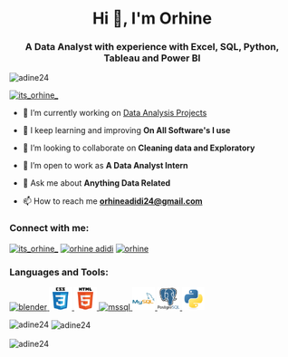 <h1 align="center">Hi 👋, I'm Orhine</h1>
<h3 align="center">A Data Analyst with experience with Excel, SQL, Python, Tableau and Power BI</h3>

<p align="left"> <img src="https://komarev.com/ghpvc/?username=adine24&label=Profile%20views&color=0e75b6&style=flat" alt="adine24" /> </p>

<p align="left"> <a href="https://twitter.com/its_orhine_" target="blank"><img src="https://img.shields.io/twitter/follow/its_orhine_?logo=twitter&style=for-the-badge" alt="its_orhine_" /></a> </p>

- 🔭 I’m currently working on [Data Analysis Projects](https://adine24.github.io/OrhineAdidiPorfolio.github.io/)

- 🌱 I keep learning and improving **On All Software's I use**

- 👯 I’m looking to collaborate on **Cleaning data and Exploratory**

- 🤝 I’m open to work as **A Data Analyst Intern**

- 💬 Ask me about **Anything Data Related**

- 📫 How to reach me **orhineadidi24@gmail.com**

<h3 align="left">Connect with me:</h3>
<p align="left">
<a href="https://twitter.com/its_orhine_" target="blank"><img align="center" src="https://raw.githubusercontent.com/rahuldkjain/github-profile-readme-generator/master/src/images/icons/Social/twitter.svg" alt="its_orhine_" height="30" width="40" /></a>
<a href="https://linkedin.com/in/orhine adidi" target="blank"><img align="center" src="https://raw.githubusercontent.com/rahuldkjain/github-profile-readme-generator/master/src/images/icons/Social/linked-in-alt.svg" alt="orhine adidi" height="30" width="40" /></a>
<a href="https://kaggle.com/orhine" target="blank"><img align="center" src="https://raw.githubusercontent.com/rahuldkjain/github-profile-readme-generator/master/src/images/icons/Social/kaggle.svg" alt="orhine" height="30" width="40" /></a>
</p>

<h3 align="left">Languages and Tools:</h3>
<p align="left"> <a href="https://www.blender.org/" target="_blank" rel="noreferrer"> <img src="https://download.blender.org/branding/community/blender_community_badge_white.svg" alt="blender" width="40" height="40"/> </a> <a href="https://www.w3schools.com/css/" target="_blank" rel="noreferrer"> <img src="https://raw.githubusercontent.com/devicons/devicon/master/icons/css3/css3-original-wordmark.svg" alt="css3" width="40" height="40"/> </a> <a href="https://www.w3.org/html/" target="_blank" rel="noreferrer"> <img src="https://raw.githubusercontent.com/devicons/devicon/master/icons/html5/html5-original-wordmark.svg" alt="html5" width="40" height="40"/> </a> <a href="https://www.microsoft.com/en-us/sql-server" target="_blank" rel="noreferrer"> <img src="https://www.svgrepo.com/show/303229/microsoft-sql-server-logo.svg" alt="mssql" width="40" height="40"/> </a> <a href="https://www.mysql.com/" target="_blank" rel="noreferrer"> <img src="https://raw.githubusercontent.com/devicons/devicon/master/icons/mysql/mysql-original-wordmark.svg" alt="mysql" width="40" height="40"/> </a> <a href="https://www.postgresql.org" target="_blank" rel="noreferrer"> <img src="https://raw.githubusercontent.com/devicons/devicon/master/icons/postgresql/postgresql-original-wordmark.svg" alt="postgresql" width="40" height="40"/> </a> <a href="https://www.python.org" target="_blank" rel="noreferrer"> <img src="https://raw.githubusercontent.com/devicons/devicon/master/icons/python/python-original.svg" alt="python" width="40" height="40"/> </a> </p>

<p><img align="left" src="https://github-readme-stats.vercel.app/api/top-langs?username=adine24&show_icons=true&locale=en&layout=compact" alt="adine24" /></p>

<p>&nbsp;<img align="center" src="https://github-readme-stats.vercel.app/api?username=adine24&show_icons=true&locale=en" alt="adine24" /></p>

<p><img align="center" src="https://github-readme-streak-stats.herokuapp.com/?user=adine24&" alt="adine24" /></p>

